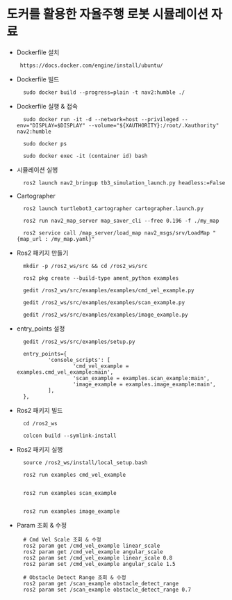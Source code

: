 # 도커를 활용한 자율주행 로봇 시뮬레이션 자료

* Dockerfile 설치

       https://docs.docker.com/engine/install/ubuntu/

* Dockerfile 빌드

        sudo docker build --progress=plain -t nav2:humble ./

* Dockerfile 실행 & 접속

        sudo docker run -it -d --network=host --privileged --env="DISPLAY=$DISPLAY" --volume="${XAUTHORITY}:/root/.Xauthority" nav2:humble

        sudo docker ps

        sudo docker exec -it (container id) bash

* 시뮬레이션 실행

        ros2 launch nav2_bringup tb3_simulation_launch.py headless:=False

* Cartographer

        ros2 launch turtlebot3_cartographer cartographer.launch.py

        ros2 run nav2_map_server map_saver_cli --free 0.196 -f ./my_map

        ros2 service call /map_server/load_map nav2_msgs/srv/LoadMap "{map_url : /my_map.yaml}"

* Ros2 패키지 만들기

        mkdir -p /ros2_ws/src && cd /ros2_ws/src

        ros2 pkg create --build-type ament_python examples

        gedit /ros2_ws/src/examples/examples/cmd_vel_example.py

        gedit /ros2_ws/src/examples/examples/scan_example.py

        gedit /ros2_ws/src/examples/examples/image_example.py
        
        

* entry_points 설정

        gedit /ros2_ws/src/examples/setup.py

        entry_points={
                'console_scripts': [
                        'cmd_vel_example = examples.cmd_vel_example:main',
                        'scan_example = examples.scan_example:main',
                        'image_example = examples.image_example:main',
                ],
        },

* Ros2 패키지 빌드

        cd /ros2_ws

        colcon build --symlink-install

* Ros2 패키지 실행

        source /ros2_ws/install/local_setup.bash

        ros2 run examples cmd_vel_example


        ros2 run examples scan_example


        ros2 run examples image_example

* Param 조회 & 수정

        # Cmd Vel Scale 조회 & 수정
        ros2 param get /cmd_vel_example linear_scale
        ros2 param get /cmd_vel_example angular_scale
        ros2 param set /cmd_vel_example linear_scale 0.8
        ros2 param set /cmd_vel_example angular_scale 1.5
  
        # Obstacle Detect Range 조회 & 수정
        ros2 param get /scan_example obstacle_detect_range
        ros2 param set /scan_example obstacle_detect_range 0.7

